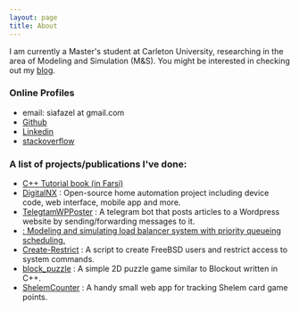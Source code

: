 ```yaml
---
layout: page
title: About
---
```


I am currently a Master's student at Carleton University, researching in the area of Modeling and Simulation (M&S).
You might be interested in checking out my <a href="/blog">blog</a>.

### Online Profiles

- email: siafazel at gmail.com
- <a href="https://github.com/alavifazel">Github</a>
- <a href="https://www.linkedin.com/in/alavifazel/">Linkedin</a>
- <a href="https://stackoverflow.com/users/6737309/iman-a-fazel">stackoverflow</a>

### A list of projects/publications I've done:
- <a href="">C++ Tutorial book (in Farsi)</a>
- <a href="https://github.com/DigitalNX">DigitalNX</a> : Open-source home automation project including device code, web interface, mobile app and more.
- <a href="https://github.com/alavifazel/telegramWPPoster">TelegtamWPPoster</a> : A telegram bot that posts articles to a Wordpress website by sending/forwarding messages to it.
- <a href="https://github.com/alavifazel/Load-Balancer_PriorityQueuing"> : Modeling and simulating load balancer system with priority queueing scheduling.</a> 
- <a href="https://github.com/alavifazel/Create-Restrict">Create-Restrict</a> : A script to create FreeBSD users and restrict access to system commands.
- <a href="https://github.com/alavifazel/block_puzzle">block_puzzle</a> : A simple 2D puzzle game similar to Blockout written in C++.
- <a href="https://github.com/alavifazel/ShelemCounter">ShelemCounter</a> : A handy small web app for tracking Shelem card game points.